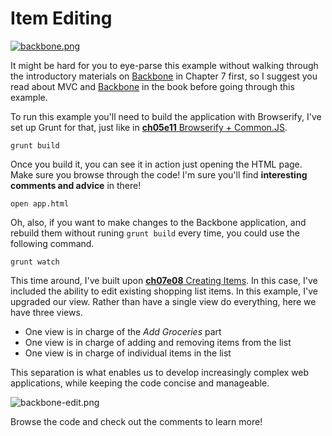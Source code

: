 # Item Editing

[![backbone.png][1]][2]

It might be hard for you to eye-parse this example without walking through the introductory materials on [Backbone][2] in Chapter 7 first, so I suggest you read about MVC and [Backbone][2] in the book before going through this example.

To run this example you'll need to build the application with Browserify, I've set up Grunt for that, just like in [**ch05e11** Browserify + Common.JS][4].

```shell
grunt build
```

Once you build it, you can see it in action just opening the HTML page. Make sure you browse through the code! I'm sure you'll find **interesting comments and advice** in there!

```shell
open app.html
```

Oh, also, if you want to make changes to the Backbone application, and rebuild them without runing `grunt build` every time, you could use the following command.

```
grunt watch
```

This time around, I've built upon [**ch07e08** Creating Items][6]. In this case, I've included the ability to edit existing shopping list items. In this example, I've upgraded our view. Rather than have a single view do everything, here we have three views.

- One view is in charge of the _Add Groceries_ part
- One view is in charge of adding and removing items from the list
- One view is in charge of individual items in the list

This separation is what enables us to develop increasingly complex web applications, while keeping the code concise and manageable.

![backbone-edit.png][7]

Browse the code and check out the comments to learn more!

[1]: https://raw.github.com/bevacqua/buildfirst/master/images/backbone.png
[2]: http://backbonejs.org/ "Backbone.js MVC Framework"
[3]: http://browserify.org/
[4]: https://github.com/bevacqua/buildfirst/tree/master/ch05/11_browserify-cjs
[5]: http://mustache.github.io/
[6]: https://github.com/bevacqua/buildfirst/tree/master/ch07/08_creating-items
[7]: https://raw.github.com/bevacqua/buildfirst/master/images/backbone-edit.png
